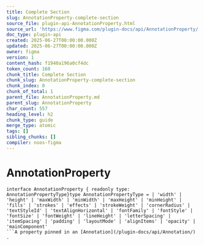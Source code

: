 ```yaml
---
title: Complete Section
slug: AnnotationProperty-complete-section
source_file: plugin-api-AnnotationProperty.html
source_url: 'https://www.figma.com/plugin-docs/api/AnnotationProperty/'
doc_type: plugin-api
created: 2025-06-27T00:00:00.000Z
updated: 2025-06-27T00:00:00.000Z
owner: figma
version: 1
content_hash: f1940a196a0cf4dc
token_count: 160
chunk_title: Complete Section
chunk_slug: AnnotationProperty-complete-section
chunk_index: 0
chunk_of_total: 1
parent_file: AnnotationProperty.md
parent_slug: AnnotationProperty
char_count: 557
heading_level: h2
chunk_type: guide
merge_type: atomic
tags: []
sibling_chunks: []
compiler: noos-figma
---
```


# AnnotationProperty

```
interface AnnotationProperty { readonly type: AnnotationPropertyType}type AnnotationPropertyType = | 'width' | 'height' | 'maxWidth' | 'minWidth' | 'maxHeight' | 'minHeight' | 'fills' | 'strokes' | 'effects' | 'strokeWeight' | 'cornerRadius' | 'textStyleId' | 'textAlignHorizontal' | 'fontFamily' | 'fontStyle' | 'fontSize' | 'fontWeight' | 'lineHeight' | 'letterSpacing' | 'itemSpacing' | 'padding' | 'layoutMode' | 'alignItems' | 'opacity' | 'mainComponent'
```A property pinned in an [Annotation](/plugin-docs/api/Annotation/)
.
